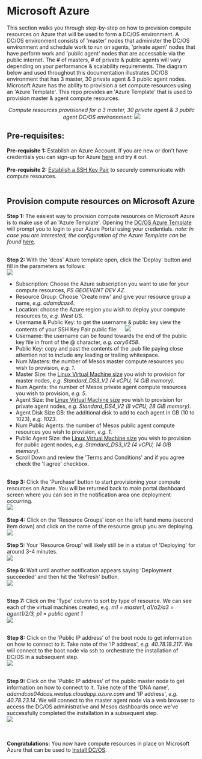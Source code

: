 # Microsoft Azure
This section walks you through step-by-step on how to provision compute resources on Azure that will be used to form a DC/OS environment.  A DC/OS environment consists of 'master' nodes that administer the DC/OS environment and schedule work to run on agents, 'private agent' nodes that have perform work and 'public agent' nodes that are accessable via the public internet.  The # of masters, # of private & public agents will vary depending on your performance & scalability requirements.  The diagram below and used throughout this documentation illustrates DC/OS environment that has 3 master, 30 private agent & 3 public agent  nodes.  Microsoft Azure has the ability to provision a set compute resources using an 'Azure Template'.  This repo provides an 'Azure Template' that is used to provision master & agent compute resources.<br>
<div align="center">
<i>Compute resources provisioned for a 3 master, 30 private agent & 3 public agent DC/OS environnment:</i>
<img src="00.jpg"/>
</div>

## Pre-requisites:
<b>Pre-requisite 1:</b> Establish an Azure Account. If you are new or don't have credentials you can sign-up for Azure <a href="https://azure.microsoft.com/en-us/free/">here</a> and try it out.
<br><br><b>Pre-requisite 2:</b> [Establish a SSH Key Pair](ssh/README.md) to securely communicate with compute resources.
<br><br>

## Provision compute resources on Microsoft Azure
<b>Step 1:</b> The easiest way to provision compute resources on Microsoft Azure is to make use of an 'Azure Template'.
Opening the [DC/OS Azure Template](https://portal.azure.com/#create/Microsoft.Template/uri/https%3A%2F%2Fraw.githubusercontent.com%2Famollenkopf%2Fdcos-iot-demo%2Fmaster%2Fdocs%2F1-azure%2Ftemplate%2Fdcos.json) will prompt you to login to your Azure Portal using your credentials.  <i>note: In case you are interested, the configuration of the Azure Template can be found</i> [here](https://raw.githubusercontent.com/amollenkopf/dcos-iot-demo/master/docs/1-azure/template/dcos.json).

<br><b>Step 2:</b> With the 'dcos' Azure template open, click the 'Deploy' button and fill in the parameters as follows:<br>
<img src="05.png">
- Subscription: Choose the Azure subscription you want to use for your compute resources, <i>PS GEOEVENT DEV AZ</i>.
- Resource Group: Choose 'Create new' and give your resource group a name, <i>e.g. adamdcos4</i>.
- Location: choose the Azure region you wish to deploy your compute resources to, <i>e.g. West US</i>.
- Username & Public Key: to get the username & public key view the contents of your SSH Key Pair public file:
&nbsp;&nbsp;&nbsp;&nbsp;<img src="06.png">
- Username: the username can be found towards the end of the public key file in front of the @ character, <i>e.g. cory6458</i>.
- Public Key: copy and past the contents of the .pub file paying close attention not to include any leading or trailing whitespace.
- Num Masters: the number of Mesos master compute resources you wish to provision, <i>e.g. 1</i>.
- Master Size: the [Linux Virtual Machine size](https://docs.microsoft.com/en-us/azure/virtual-machines/linux/sizes) you wish to provision for master nodes, <i>e.g. Standard_DS3_V2 (4 vCPU, 14 GiB memory)</i>.
- Num Agents: the number of Mesos private agent compute resources you wish to provision, <i>e.g. 5</i>.
- Agent Size: the [Linux Virtual Machine size](https://docs.microsoft.com/en-us/azure/virtual-machines/linux/sizes) you wish to provision for private agent nodes, <i>e.g. Standard_DS4_V2 (8 vCPU, 28 GiB memory)</i>.
- Agent Disk Size GB: the additional disk to add to each agent in GB (10 to 1023), <i>e.g. 1023</i>.
- Num Public Agents: the number of Mesos public agent compute resources you wish to provision, <i>e.g. 1</i>.
- Public Agent Size: the [Linux Virtual Machine size](https://docs.microsoft.com/en-us/azure/virtual-machines/linux/sizes) you wish to provision for public agent nodes, <i>e.g. Standard_DS3_V2 (4 vCPU, 14 GiB memory)</i>.
- Scroll Down and review the 'Terms and Conditions' and if you agree check the 'I agree' checkbox.

<br><b>Step 3:</b> Click the 'Purchase' button to start provisioning your compute resources on Azure.  You will be returned back to main portal dashboard screen where you can see in the notification area one deployment occurring.<br>
<img src="07.png">
<br><br><b>Step 4:</b> Click on the 'Resource Groups' icon on the left hand menu (second item down) and click on the name of the resource group you are deploying.<br>
<img src="08.png">
<br><br><b>Step 5:</b> Your 'Resource Group' will likely still be in a status of 'Deploying' for around 3-4 minutes.<br>
<img src="09.png">
<br><br><b>Step 6:</b> Wait until another notification appears saying 'Deployment succeeded' and then hit the 'Refresh' button.<br>
<img src="10.png">

<br><b>Step 7:</b> Click on the 'Type' column to sort by type of resource. We can see each of the virtual machines created, e.g. <i>m1 = master1, a1/a2/a3 = agent1/2/3, p1 = public agent 1</i><br>
<img src="11.png">

<br><b>Step 8:</b> Click on the 'Public IP address' of the boot node to get information on how to connect to it. Take note of the 'IP address', <i>e.g. 40.78.18.217</i>.  We will connect to the boot node via ssh to orchestrate the installation of DC/OS in a subsequent step.<br>
<img src="12.png">

<br><b>Step 9:</b> Click on the 'Public IP address' of the public master node to get information on how to connect to it. Take note of the 'DNA name', <i>adamdcos04dcos.westus.cloudapp.azure.com</i> and 'IP address', <i>e.g. 40.78.23.14</i>.  We will connect to the master agent node via a web browser to access the DC/OS administrative and Mesos dashboards once we've successfully completed the installation in a subsequent step.<br>
<img src="13.png">

<br><br><b>Congratulations:</b> You now have compute resources in place on Microsoft Azure that can be used to [Install DC/OS](../2-install/README.md).
